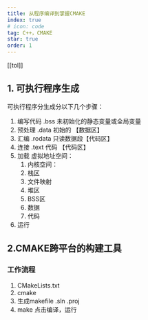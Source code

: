 ```yaml
---
title: 从程序编译到掌握CMAKE
index: true
# icon: code
tag: C++，CMAKE
star: true
order: 1
---
```

[[tol]]

## 1. 可执行程序生成

可执行程序分生成分以下几个步骤：

1. 编写代码  .bss   未初始化的静态变量或全局变量
2. 预处理    .data  初始的 【数据区】
3. 汇编     .rodata 只读数据段【代码区】
4. 连接     .text   代码 【代码区】
5. 加载  虚拟地址空间：
   1. 内核空间：
   2. 栈区
   3. 文件映射
   4. 堆区
   5. BSS区
   6. 数据
   7. 代码
6. 运行

## 2.CMAKE跨平台的构建工具

### 工作流程

1. CMakeLists.txt
2. cmake
3. 生成makefile .sln .proj
4. make 点击编译，运行
